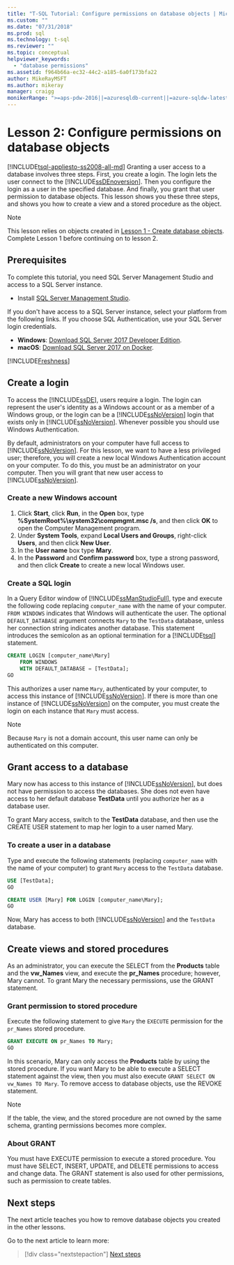 ```yaml
---
title: "T-SQL Tutorial: Configure permissions on database objects | Microsoft Docs"
ms.custom: ""
ms.date: "07/31/2018"
ms.prod: sql
ms.technology: t-sql
ms.reviewer: ""
ms.topic: conceptual
helpviewer_keywords: 
  - "database permissions"
ms.assetid: f964b66a-ec32-44c2-a185-6a0f173bfa22
author: MikeRayMSFT
ms.author: mikeray
manager: craigg
monikerRange: ">=aps-pdw-2016||=azuresqldb-current||=azure-sqldw-latest||>=sql-server-2016||=sqlallproducts-allversions||>=sql-server-linux-2017||=azuresqldb-mi-current"
---
```

# Lesson 2: Configure permissions on database objects
[!INCLUDE[tsql-appliesto-ss2008-all-md](../includes/tsql-appliesto-ss2008-all-md.md)]
Granting a user access to a database involves three steps. First, you create a login. The login lets the user connect to the [!INCLUDE[ssDEnoversion](../includes/ssdenoversion-md.md)]. Then you configure the login as a user in the specified database. And finally, you grant that user permission to database objects. This lesson shows you these three steps, and shows you how to create a view and a stored procedure as the object.  

  >[!NOTE]
  > This lesson relies on objects created in [Lesson 1 - Create database objects](lesson-1-creating-database-objects.md). Complete Lesson 1 before continuing on to lesson 2. 

## Prerequisites
To complete this tutorial, you need SQL Server Management Studio and access to a SQL Server instance. 

- Install [SQL Server Management Studio](https://docs.microsoft.com/sql/ssms/download-sql-server-management-studio-ssms).

If you don't have access to a SQL Server instance, select your platform from the following links. If you choose SQL Authentication, use your SQL Server login credentials.
- **Windows**: [Download SQL Server 2017 Developer Edition](https://www.microsoft.com/sql-server/sql-server-downloads).
- **macOS**: [Download SQL Server 2017 on Docker](https://docs.microsoft.com/sql/linux/quickstart-install-connect-docker).

[!INCLUDE[Freshness](../includes/paragraph-content/fresh-note-steps-feedback.md)]

## Create a login
To access the [!INCLUDE[ssDE](../includes/ssde-md.md)], users require a login. The login can represent the user's identity as a Windows account or as a member of a Windows group, or the login can be a [!INCLUDE[ssNoVersion](../includes/ssnoversion-md.md)] login that exists only in [!INCLUDE[ssNoVersion](../includes/ssnoversion-md.md)]. Whenever possible you should use Windows Authentication.  
  
By default, administrators on your computer have full access to [!INCLUDE[ssNoVersion](../includes/ssnoversion-md.md)]. For this lesson, we want to have a less privileged user; therefore, you will create a new local Windows Authentication account on your computer. To do this, you must be an administrator on your computer. Then you will grant that new user access to [!INCLUDE[ssNoVersion](../includes/ssnoversion-md.md)].  
  
### Create a new Windows account  
  
1.  Click **Start**, click **Run**, in the **Open** box, type **%SystemRoot%\system32\compmgmt.msc /s**, and then click **OK** to open the Computer Management program. 
2.  Under **System Tools**, expand **Local Users and Groups**, right-click **Users**, and then click **New User**.    
3.  In the **User name** box type **Mary**.    
4.  In the **Password** and **Confirm password** box, type a strong password, and then click **Create** to create a new local Windows user.  
  
### Create a SQL login  

In a Query Editor window of [!INCLUDE[ssManStudioFull](../includes/ssmanstudiofull-md.md)], type and execute the following code replacing `computer_name` with the name of your computer. `FROM WINDOWS` indicates that Windows will authenticate the user. The optional `DEFAULT_DATABASE` argument connects `Mary` to the `TestData` database, unless her connection string indicates another database. This statement introduces the semicolon as an optional termination for a [!INCLUDE[tsql](../includes/tsql-md.md)] statement.
  
  ```sql  
  CREATE LOGIN [computer_name\Mary]  
      FROM WINDOWS  
      WITH DEFAULT_DATABASE = [TestData];  
  GO  
  ```  
  
  This authorizes a user name `Mary`, authenticated by your computer, to access this instance of [!INCLUDE[ssNoVersion](../includes/ssnoversion-md.md)]. If there is more than one instance of [!INCLUDE[ssNoVersion](../includes/ssnoversion-md.md)] on the computer, you must create the login on each instance that `Mary` must access.    
  > [!NOTE]  
  > Because `Mary` is not a domain account, this user name can only be authenticated on this computer. 


## Grant access to a database
Mary now has access to this instance of [!INCLUDE[ssNoVersion](../includes/ssnoversion-md.md)], but does not have permission to access the databases. She does not even have access to her default database **TestData** until you authorize her as a database user.  
  
To grant Mary access, switch to the **TestData** database, and then use the CREATE USER statement to map her login to a user named Mary.  
  
### To create a user in a database  
  
Type and execute the following statements (replacing `computer_name` with the name of your computer) to grant `Mary` access to the `TestData` database.
  
 ```sql  
 USE [TestData];  
 GO  
 
 CREATE USER [Mary] FOR LOGIN [computer_name\Mary];  
 GO    
 ```  
  
 Now, Mary has access to both [!INCLUDE[ssNoVersion](../includes/ssnoversion-md.md)] and the `TestData` database.  


## Create views and stored procedures
As an administrator, you can execute the SELECT from the **Products** table and the **vw_Names** view, and execute the **pr_Names** procedure; however, Mary cannot. To grant Mary the necessary permissions, use the GRANT statement.  

### Grant permission to stored procedure  
Execute the following statement to give `Mary` the `EXECUTE` permission for the `pr_Names` stored procedure.
  
  ```sql  
  GRANT EXECUTE ON pr_Names TO Mary;  
  GO  
  ```  
  
In this scenario, Mary can only access the **Products** table by using the stored procedure. If you want Mary to be able to execute a SELECT statement against the view, then you must also execute `GRANT SELECT ON vw_Names TO Mary`. To remove access to database objects, use the REVOKE statement.  
  
> [!NOTE]  
> If the table, the view, and the stored procedure are not owned by the same schema, granting permissions becomes more complex.  
  
### About GRANT  
You must have EXECUTE permission to execute a stored procedure. You must have SELECT, INSERT, UPDATE, and DELETE permissions to access and change data. The GRANT statement is also used for other permissions, such as permission to create tables.  
  
## Next steps
The next article teaches you how to remove database objects you created in the other lessons. 

Go to the next article to learn more:
> [!div class="nextstepaction"]
>[Next steps](lesson-3-deleting-database-objects.md)
  

